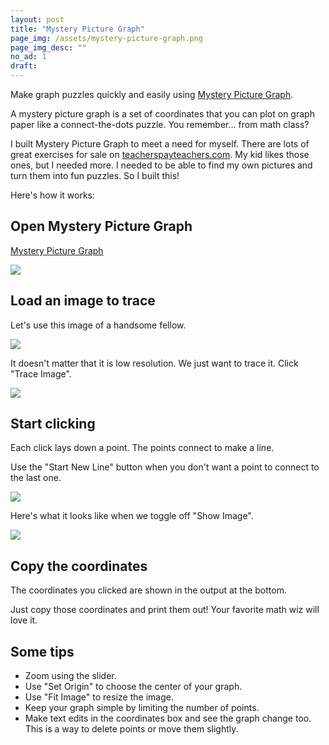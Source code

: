 ```yaml
---
layout: post
title: "Mystery Picture Graph"
page_img: /assets/mystery-picture-graph.png
page_img_desc: ""
no_ad: 1
draft:
---
```


Make graph puzzles quickly and easily using <a href="/myster-picture-graph">Mystery Picture Graph</a>.

A mystery picture graph is a set of coordinates that you can plot on graph paper like a connect-the-dots puzzle. You remember... from math class?

I built Mystery Picture Graph to meet a need for myself. There are lots of great exercises for sale on <a href="http://teacherspayteachers.com">teacherspayteachers.com</a>. My kid likes those ones, but I needed more. I needed to be able to find my own pictures and turn them into fun puzzles. So I built this!

Here's how it works:

## Open Mystery Picture Graph

<a href="/mystery-picture-graph">Mystery Picture Graph</a>

<img src="/mystery-picture-graph/screenshots/empty-graph.png" class="full screenshot" />

## Load an image to trace

Let's use this image of a handsome fellow.

<img src="/mystery-picture-graph/screenshots/dankuck.jpeg" class="half screenshot" />

It doesn't matter that it is low resolution. We just want to trace it. Click "Trace Image".

<img src="/mystery-picture-graph/screenshots/handsome-fellow-1.png" class="full screenshot" />

## Start clicking

Each click lays down a point. The points connect to make a line.

Use the "Start New Line" button when you don't want a point to connect to the last one.

<img src="/mystery-picture-graph/screenshots/handsome-fellow-2.png" class="full screenshot" />

Here's what it looks like when we toggle off "Show Image".

<img src="/mystery-picture-graph/screenshots/handsome-fellow-3.png" class="full screenshot" />

## Copy the coordinates

The coordinates you clicked are shown in the output at the bottom.

Just copy those coordinates and print them out! Your favorite math wiz will love it.

## Some tips

* Zoom using the slider.
* Use "Set Origin" to choose the center of your graph.
* Use "Fit Image" to resize the image.
* Keep your graph simple by limiting the number of points.
* Make text edits in the coordinates box and see the graph change too. This is a way to delete points or move them slightly.
